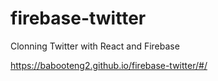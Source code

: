 # firebase-twitter

Clonning Twitter with React and Firebase

https://babooteng2.github.io/firebase-twitter/#/
